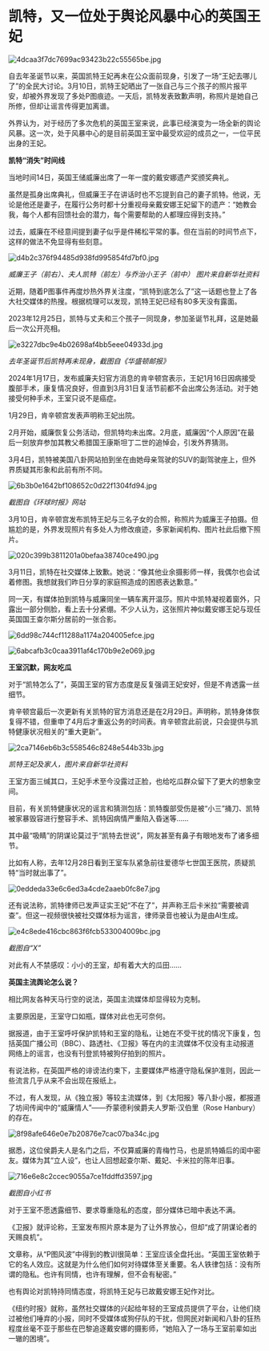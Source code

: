 # 凯特，又一位处于舆论风暴中心的英国王妃

![4dcaa3f7dc7699ac93423b22c55565be.jpg](https://raw.githubusercontent.com/qqhsx/qqnews_image/main/2024/03/15/凯特，又一位处于舆论风暴中心的英国王妃/4dcaa3f7dc7699ac93423b22c55565be.jpg)

自去年圣诞节以来，英国凯特王妃再未在公众面前现身，引发了一场“王妃去哪儿了”的全民大讨论。3月10日，凯特王妃晒出了一张自己与三个孩子的照片报平安，却被外界发现了多处P图痕迹。一天后，凯特发表致歉声明，称照片是她自己所修，但却让谣言传得更加离谱。

外界认为，对于经历了多次危机的英国王室来说，此事已经演变为一场全新的舆论风暴。这一次，处于风暴中心的是目前英国王室中最受欢迎的成员之一，一位平民出身的王妃。

**凯特“消失”时间线**

当地时间14日，英国王储威廉出席了一年一度的戴安娜遗产奖颁奖典礼。

虽然是孤身出席典礼，但威廉王子在讲话时也不忘提到自己的妻子凯特。他说，无论是他还是妻子，在履行公务时都十分重视母亲戴安娜王妃留下的遗产：“她教会我，每个人都有回馈社会的潜力，每个需要帮助的人都理应得到支持。”

过去，威廉在不经意间提到妻子似乎是件稀松平常的事。但在当前的时间节点下，这样的做法不免显得有些刻意。

![d4b2c376f94485d938fd995854fd7bf0.jpg](https://raw.githubusercontent.com/qqhsx/qqnews_image/main/2024/03/15/凯特，又一位处于舆论风暴中心的英国王妃/d4b2c376f94485d938fd995854fd7bf0.jpg)

_威廉王子（前右）、夫人凯特（前左）与乔治小王子（前中） 图片来自新华社资料_

近期，随着P图事件再度炒热外界关注度，“凯特到底怎么了”这一话题也登上了各大社交媒体的热搜。根据梳理可以发现，凯特王妃已经有80多天没有露面。

2023年12月25日，凯特与丈夫和三个孩子一同现身，参加圣诞节礼拜，这是她最后一次公开亮相。

![e3227dbc9e4b02698af4bb5eee04933d.jpg](https://raw.githubusercontent.com/qqhsx/qqnews_image/main/2024/03/15/凯特，又一位处于舆论风暴中心的英国王妃/e3227dbc9e4b02698af4bb5eee04933d.jpg)

 _去年圣诞节后凯特再未现身，截图自《华盛顿邮报》_

2024年1月17日，发布威廉夫妇官方消息的肯辛顿宫表示，王妃1月16日因病接受腹部手术，康复情况良好，但直到3月31日复活节前都不会出席公务活动。对于她接受何种手术，王室只说不是癌症。

1月29日，肯辛顿宫发表声明称王妃出院。

2月开始，威廉恢复公务活动，但凯特均未出席。2月底，威廉因“个人原因”在最后一刻放弃参加其教父希腊国王康斯坦丁二世的追悼会，引发外界猜测。

3月4日，凯特被美国八卦网站拍到坐在由她母亲驾驶的SUV的副驾驶座上，但外界质疑其形象和此前有所不同。

![6b3b0e1642bf108652c0d22f1304fd94.jpg](https://raw.githubusercontent.com/qqhsx/qqnews_image/main/2024/03/15/凯特，又一位处于舆论风暴中心的英国王妃/6b3b0e1642bf108652c0d22f1304fd94.jpg)

_截图自《环球时报》网站_

3月10日，肯辛顿宫发布凯特王妃与三名子女的合照，称照片为威廉王子拍摄。但尴尬的是，外界发现照片有多处人为修改痕迹，多家新闻机构、图片社此后撤下照片。

![020c399b3811201a0befaa38740ce490.jpg](https://raw.githubusercontent.com/qqhsx/qqnews_image/main/2024/03/15/凯特，又一位处于舆论风暴中心的英国王妃/020c399b3811201a0befaa38740ce490.jpg)

3月11日，凯特在社交媒体上致歉。她说：“像其他业余摄影师一样，我偶尔也会试着修图。我想就我们昨日分享的家庭照造成的困惑表达歉意。”

同一天，有媒体拍到凯特与威廉同坐一辆车离开温莎。照片中凯特凝视着窗外，只露出一部分侧脸，看上去十分紧绷。不少人认为，这张照片神似戴安娜王妃与现任英国国王查尔斯分居前的一张合影。

![6dd98c744cf11288a1174a204005efce.jpg](https://raw.githubusercontent.com/qqhsx/qqnews_image/main/2024/03/15/凯特，又一位处于舆论风暴中心的英国王妃/6dd98c744cf11288a1174a204005efce.jpg)

![6abcafb3c0caa3911af4c170b9e2e069.jpg](https://raw.githubusercontent.com/qqhsx/qqnews_image/main/2024/03/15/凯特，又一位处于舆论风暴中心的英国王妃/6abcafb3c0caa3911af4c170b9e2e069.jpg)

**王室沉默，网友吃瓜**

对于“凯特怎么了”，英国王室的官方态度是反复强调王妃安好，但是不肯透露一丝细节。

肯辛顿宫最后一次更新有关凯特的官方消息还是在2月29日。声明称，凯特身体恢复得不错，但重申了4月后才重返公务的时间表。肯辛顿宫此前说，只会提供与凯特健康状况相关的“重大更新”。

![2ca7146eb6b3c558546c8248e544b33b.jpg](https://raw.githubusercontent.com/qqhsx/qqnews_image/main/2024/03/15/凯特，又一位处于舆论风暴中心的英国王妃/2ca7146eb6b3c558546c8248e544b33b.jpg)

_凯特王妃及家人，图片来自新华社资料_

王室方面三缄其口，王妃手术至今没露过正脸，也给吃瓜群众留下了更大的想象空间。

目前，有关凯特健康状况的谣言和猜测包括：凯特腹部受伤是被“小三”捅刀、凯特被家暴毁容进行整容手术、凯特因病情严重陷入昏迷等……

其中最“吸睛”的阴谋论莫过于“凯特去世说”，网友甚至有鼻子有眼地发布了诸多细节。

比如有人称，去年12月28日看到王室车队紧急前往爱德华七世国王医院，质疑凯特“当时就出事了”。

![0eddeda33e6c6ed3a4cde2aaeb0fc8e7.jpg](https://raw.githubusercontent.com/qqhsx/qqnews_image/main/2024/03/15/凯特，又一位处于舆论风暴中心的英国王妃/0eddeda33e6c6ed3a4cde2aaeb0fc8e7.jpg)

还有说法称，凯特律师已发声证实王妃“不在了”，并声称王后卡米拉“需要被调查”。但这一视频很快被社交媒体标为谣言，律师录音也被认为是由AI生成。

![e4c8ede416cbc863f6fcb533004009bc.jpg](https://raw.githubusercontent.com/qqhsx/qqnews_image/main/2024/03/15/凯特，又一位处于舆论风暴中心的英国王妃/e4c8ede416cbc863f6fcb533004009bc.jpg)

 _截图自“X”_

对此有人不禁感叹：小小的王室，却有着大大的瓜田……

**英国主流舆论怎么说？**

相比网友各种天马行空的说法，英国主流媒体却显得较为克制。

主要原因是，王室守口如瓶，媒体对此也无可奈何。

据报道，由于王室呼吁保护凯特和王室的隐私，让她在不受干扰的情况下康复，包括英国广播公司（BBC）、路透社、《卫报》等在内的主流媒体不仅没有主动报道网络上的谣言，也没有刊登凯特被狗仔拍到的照片。

有说法称，在英国严格的诽谤法约束下，主要媒体严格遵守隐私保护准则，因此一些流言几乎从来不会出现在报纸上。

不过，有人发现，从《独立报》等较主流媒体，到《太阳报》等八卦小报，都报道了坊间传闻中的“威廉情人”——乔蒙德利侯爵夫人罗斯·汉伯里（Rose
Hanbury）的存在。

![8f98afe646e0e7b20876e7cac07ba34c.jpg](https://raw.githubusercontent.com/qqhsx/qqnews_image/main/2024/03/15/凯特，又一位处于舆论风暴中心的英国王妃/8f98afe646e0e7b20876e7cac07ba34c.jpg)

据悉，这位侯爵夫人是名门之后，不仅算威廉的青梅竹马，也是凯特婚后的闺中密友。媒体为其“立人设”，也让人回想起查尔斯、戴妃、卡米拉的陈年旧事。

![716e6e8c2ccec9055a7ce1fddffd3597.jpg](https://raw.githubusercontent.com/qqhsx/qqnews_image/main/2024/03/15/凯特，又一位处于舆论风暴中心的英国王妃/716e6e8c2ccec9055a7ce1fddffd3597.jpg)

_截图自小红书_

对于王室不愿透露细节、要求尊重隐私的态度，部分媒体已暗中表达不满。

《卫报》就评论称，王室发布照片原本是为了让外界放心，但却“成了阴谋论者的天赐良机”。

文章称，从“P图风波”中得到的教训很简单：王室应该全盘托出。“英国王室依赖于它的名人效应。这就是为什么他们如何对待媒体至关重要。名人铁律包括：没有所谓的隐私。也许有同情，也许有理解，但不会有秘密。”

也有舆论对凯特持同情态度，将凯特王妃与已故戴安娜王妃作对比。

《纽约时报》就称，虽然社交媒体的兴起给年轻的王室成员提供了平台，让他们绕过被他们唾弃的小报，同时不受媒体或狗仔队的干扰，但网民对新闻和八卦的狂热程度丝毫不亚于那些在巴黎追逐戴安娜的摄影师，“她陷入了一场与王室前辈如出一辙的困境”。

